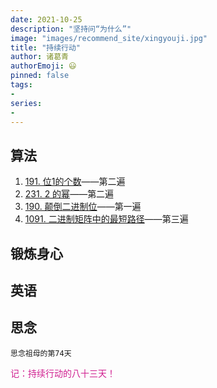 ```yaml
---
date: 2021-10-25
description: "坚持问“为什么”"
image: "images/recommend_site/xingyouji.jpg"
title: "持续行动"
author: 诸葛青
authorEmoji: 😃
pinned: false
tags:
- 
series:
-
---
```


## 算法
1. [191. 位1的个数](https://leetcode-cn.com/problems/number-of-1-bits/)——第二遍
2. [231. 2 的幂](https://leetcode-cn.com/problems/power-of-two/)——第二遍
3. [190. 颠倒二进制位](https://leetcode-cn.com/problems/reverse-bits/)——第一遍
4. [1091. 二进制矩阵中的最短路径](https://leetcode-cn.com/problems/shortest-path-in-binary-matrix/)——第三遍

## 锻炼身心 


## 英语


## 思念
``思念祖母的第74天``


<font color=VioletRed>记：持续行动的八十三天！</font>

